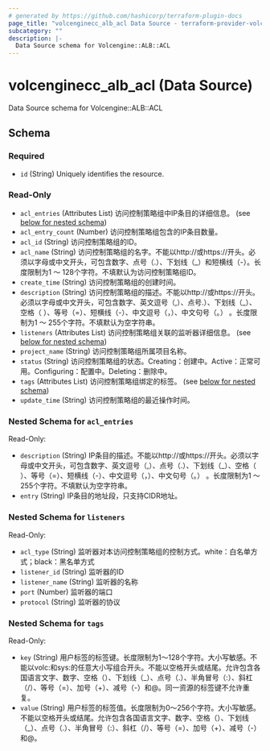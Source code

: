 ```yaml
---
# generated by https://github.com/hashicorp/terraform-plugin-docs
page_title: "volcenginecc_alb_acl Data Source - terraform-provider-volcenginecc"
subcategory: ""
description: |-
  Data Source schema for Volcengine::ALB::ACL
---
```


# volcenginecc_alb_acl (Data Source)

Data Source schema for Volcengine::ALB::ACL



<!-- schema generated by tfplugindocs -->
## Schema

### Required

- `id` (String) Uniquely identifies the resource.

### Read-Only

- `acl_entries` (Attributes List) 访问控制策略组中IP条目的详细信息。 (see [below for nested schema](#nestedatt--acl_entries))
- `acl_entry_count` (Number) 访问控制策略组包含的IP条目数量。
- `acl_id` (String) 访问控制策略组的ID。
- `acl_name` (String) 访问控制策略组的名字。不能以http://或https://开头。必须以字母或中文开头，可包含数字、点号（.）、下划线（_）和短横线（-）。长度限制为1 ～ 128个字符。不填默认为访问控制策略组ID。
- `create_time` (String) 访问控制策略组的创建时间。
- `description` (String) 访问控制策略组的描述。不能以http://或https://开头。必须以字母或中文开头，可包含数字、英文逗号（,）、点号.）、下划线（_）、空格（ ）、等号（=）、短横线（-）、中文逗号（，）、中文句号（。） 。长度限制为1 ～ 255个字符。不填默认为空字符串。
- `listeners` (Attributes List) 访问控制策略组关联的监听器详细信息。 (see [below for nested schema](#nestedatt--listeners))
- `project_name` (String) 访问控制策略组所属项目名称。
- `status` (String) 访问控制策略组的状态。Creating：创建中。Active：正常可用。Configuring：配置中。Deleting：删除中。
- `tags` (Attributes List) 访问控制策略组绑定的标签。 (see [below for nested schema](#nestedatt--tags))
- `update_time` (String) 访问控制策略组的最近操作时间。

<a id="nestedatt--acl_entries"></a>
### Nested Schema for `acl_entries`

Read-Only:

- `description` (String) IP条目的描述。不能以http://或https://开头。必须以字母或中文开头，可包含数字、英文逗号（,）、点号（.）、下划线（_）、空格（ ）、等号（=）、短横线（-）、中文逗号（，）、中文句号（。） 。长度限制为1 ～ 255个字符。不填默认为空字符串。
- `entry` (String) IP条目的地址段，只支持CIDR地址。


<a id="nestedatt--listeners"></a>
### Nested Schema for `listeners`

Read-Only:

- `acl_type` (String) 监听器对本访问控制策略组的控制方式。white：白名单方式；black：黑名单方式
- `listener_id` (String) 监听器的ID
- `listener_name` (String) 监听器的名称
- `port` (Number) 监听器的端口
- `protocol` (String) 监听器的协议


<a id="nestedatt--tags"></a>
### Nested Schema for `tags`

Read-Only:

- `key` (String) 用户标签的标签键。长度限制为1～128个字符。大小写敏感。不能以volc:和sys:的任意大小写组合开头。不能以空格开头或结尾。允许包含各国语言文字、数字、空格（）、下划线（_）、点号（.）、半角冒号（:）、斜杠（/）、等号（=）、加号（+）、减号（-）和@。同一资源的标签键不允许重复。
- `value` (String) 用户标签的标签值。长度限制为0～256个字符。大小写敏感。不能以空格开头或结尾。允许包含各国语言文字、数字、空格（）、下划线（_）、点号（.）、半角冒号（:）、斜杠（/）、等号（=）、加号（+）、减号（-）和@。
